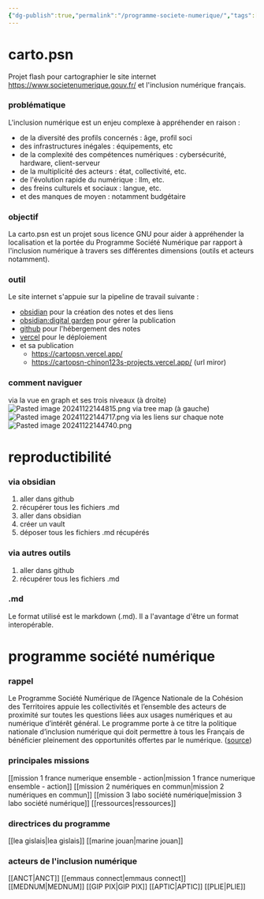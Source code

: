 ```yaml
---
{"dg-publish":true,"permalink":"/programme-societe-numerique/","tags":["gardenEntry"]}
---
```


# carto.psn 

Projet flash pour cartographier le site internet https://www.societenumerique.gouv.fr/ et l'inclusion numérique français. 
### problématique 

L'inclusion numérique est un enjeu complexe à appréhender en raison : 
- de la diversité des profils concernés : âge, profil soci
- des infrastructures inégales : équipements, etc
- de la complexité des compétences numériques : cybersécurité, hardware, client-serveur
- de la multiplicité des acteurs : état, collectivité, etc.
- de l'évolution rapide du numérique : llm, etc.
- des freins culturels et sociaux : langue, etc. 
- et des manques de moyen : notamment budgétaire 
### objectif 

La carto.psn est un projet sous licence GNU pour aider à appréhender la localisation et la portée du Programme Société Numérique par rapport à l'inclusion numérique à travers ses différentes dimensions (outils et acteurs notamment).
### outil 

Le site internet s'appuie sur la pipeline de travail suivante : 
* [obsidian](https://duckduckgo.com/?q=obidian&ia=web) pour la création des notes et des liens 
* [obsidian:digital garden](https://duckduckgo.com/?q=obsidian+digital+garden&ia=web) pour gérer la publication 
* [github](https://github.com/chinon123/carto.psn) pour l'hébergement des notes 
* [vercel](https://vercel.com/) pour le déploiement 
* et sa publication 
	* https://cartopsn.vercel.app/
	* https://cartopsn-chinon123s-projects.vercel.app/ (url miror)

### comment naviguer 

via la vue en graph et ses trois niveaux (à droite)
![Pasted image 20241122144815.png](/img/user/Pasted%20image%2020241122144815.png)
via tree map (à gauche)
![Pasted image 20241122144717.png](/img/user/Pasted%20image%2020241122144717.png)
via les liens sur chaque note 
![Pasted image 20241122144740.png](/img/user/Pasted%20image%2020241122144740.png)
# reproductibilité 

### via obsidian 

1. aller dans github 
2. récupérer tous les fichiers .md 
3. aller dans obsidian
4. créer un vault 
5. déposer tous les fichiers .md récupérés 
### via autres outils 

1. aller dans github 
2. récupérer tous les fichiers .md 
### .md

Le format utilisé est le markdown (.md). Il a l'avantage d'être un format interopérable. 
# programme société numérique 
### rappel

Le Programme Société Numérique de l’Agence Nationale de la Cohésion des Territoires appuie les collectivités et l’ensemble des acteurs de proximité sur toutes les questions liées aux usages numériques et au numérique d’intérêt général. Le programme porte à ce titre la politique nationale d’inclusion numérique qui doit permettre à tous les Français de bénéficier pleinement des opportunités offertes par le numérique. ([source](https://www.societenumerique.gouv.fr/))
### principales missions 

[[mission 1 france numerique ensemble - action\|mission 1 france numerique ensemble - action]]
[[mission 2 numériques en commun\|mission 2 numériques en commun]]
[[mission 3 labo société numérique\|mission 3 labo société numérique]]
[[ressources\|ressources]]
### directrices du programme

[[lea gislais\|lea gislais]]
[[marine jouan\|marine jouan]]

### acteurs de l'inclusion numérique 

[[ANCT\|ANCT]]
[[emmaus connect\|emmaus connect]]
[[MEDNUM\|MEDNUM]]
[[GIP PIX\|GIP PIX]]
[[APTIC\|APTIC]]
[[PLIE\|PLIE]]
